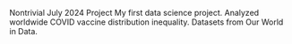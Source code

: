 Nontrivial July 2024 Project
My first data science project. Analyzed worldwide COVID vaccine distribution inequality. Datasets from Our World in Data. 
